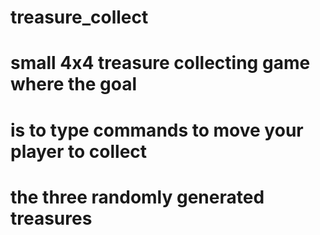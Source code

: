 # treasure_collect
# small 4x4 treasure collecting game where the goal
# is to type commands to move your player to collect
# the three randomly generated treasures

